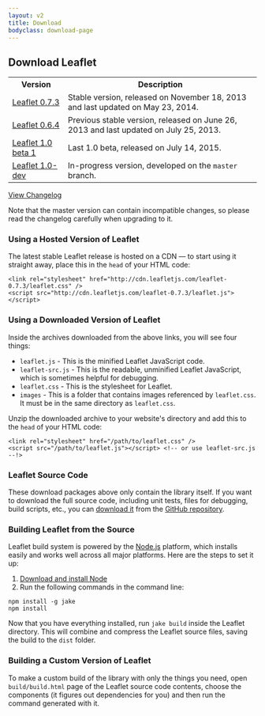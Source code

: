 ```yaml
---
layout: v2
title: Download
bodyclass: download-page
---
```


## Download Leaflet

<table>
	<tr>
		<th>Version</th>
		<th>Description</th>
	</tr>
	<tr>
		<td class="width100"><a href="http://leaflet-cdn.s3.amazonaws.com/build/leaflet-0.7.3.zip">Leaflet 0.7.3</a></td>
		<td>Stable version, released on November 18, 2013 and last updated on May 23, 2014.</td>
	</tr>
	<tr>
		<td class="width100"><a href="http://leaflet-cdn.s3.amazonaws.com/build/leaflet-0.6.4.zip">Leaflet 0.6.4</a></td>
		<td>Previous stable version, released on June 26, 2013 and last updated on July 25, 2013.</td>
	</tr>
	<tr>
		<td><a href="http://cdn.leafletjs.com/downloads/leaflet-1.0.0-b1.zip">Leaflet 1.0 beta 1</a></td>
		<td>Last 1.0 beta, released on July 14, 2015.</td>
	</tr>
	<tr>
		<td><a href="http://leaflet-cdn.s3.amazonaws.com/build/leaflet-master.zip">Leaflet 1.0-dev</a></td>
		<td>In-progress version, developed on the <code>master</code> branch.</td>
	</tr>
</table>

[View Changelog](https://github.com/Leaflet/Leaflet/blob/master/CHANGELOG.md)

Note that the master version can contain incompatible changes,
so please read the changelog carefully when upgrading to it.

### Using a Hosted Version of Leaflet

The latest stable Leaflet release is hosted on a CDN &mdash; to start using
it straight away, place this in the `head` of your HTML code:

    <link rel="stylesheet" href="http://cdn.leafletjs.com/leaflet-0.7.3/leaflet.css" />
    <script src="http://cdn.leafletjs.com/leaflet-0.7.3/leaflet.js"></script>

### Using a Downloaded Version of Leaflet

Inside the archives downloaded from the above links, you will see four things:

- `leaflet.js` - This is the minified Leaflet JavaScript code.
- `leaflet-src.js` - This is the readable, unminified Leaflet JavaScript, which is sometimes helpful for debugging.
- `leaflet.css` - This is the stylesheet for Leaflet.
- `images` - This is a folder that contains images referenced by `leaflet.css`. It must be in the same directory as `leaflet.css`.

Unzip the downloaded archive to your website's directory and add this to the `head` of your HTML code:

    <link rel="stylesheet" href="/path/to/leaflet.css" />
    <script src="/path/to/leaflet.js"></script> <!-- or use leaflet-src.js --!>

### Leaflet Source Code

These download packages above only contain the library itself.
If you want to download the full source code, including unit tests, files for debugging, build scripts, etc.,
you can <a href="https://github.com/Leaflet/Leaflet/releases">download it</a>
from the <a href="https://github.com/Leaflet/Leaflet">GitHub repository</a>.

### Building Leaflet from the Source

Leaflet build system is powered by the [Node.js](http://nodejs.org) platform,
which installs easily and works well across all major platforms.
Here are the steps to set it up:

 1. [Download and install Node](http://nodejs.org)
 2. Run the following commands in the command line:

 <pre><code>npm install -g jake
npm install</code></pre>

Now that you have everything installed, run `jake build` inside the Leaflet directory.
This will combine and compress the Leaflet source files, saving the build to the `dist` folder.

### Building a Custom Version of Leaflet

To make a custom build of the library with only the things you need,
open `build/build.html` page of the Leaflet source code contents, choose the components
(it figures out dependencies for you) and then run the command generated with it.
